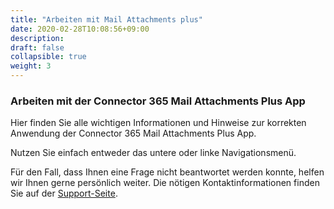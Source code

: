 ```yaml
---
title: "Arbeiten mit Mail Attachments plus"
date: 2020-02-28T10:08:56+09:00
description: 
draft: false
collapsible: true
weight: 3
---
```

### Arbeiten mit der Connector 365 Mail Attachments Plus App

Hier finden Sie alle wichtigen Informationen und Hinweise zur korrekten Anwendung der Connector 365 Mail Attachments Plus App.

Nutzen Sie einfach entweder das untere oder linke Navigationsmenü.

Für den Fall, dass Ihnen eine Frage nicht beantwortet werden konnte, helfen wir Ihnen gerne persönlich weiter. Die nötigen Kontaktinformationen finden Sie auf der [Support-Seite](de-de/apps/help-and-support/).